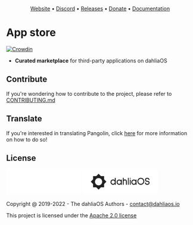 <p align="center">
<a href="https://dahliaos.io">Website</a> •
<a href="https://dahliaos.io/discord">Discord</a> •
<a href="https://dahliaos.io/download">Releases</a> •
<a href="https://dahliaos.io/donate">Donate</a> •
<a href="https://docs.dahliaos.io">Documentation</a>

# App store
[![Crowdin](https://badges.crowdin.net/e/db82ee97ea486c56ac81a67f5b0ff7e9/localized.svg)](https://translate.dahliaos.io/app-store)

- **Curated marketplace** for third-party applications on dahliaOS

## Contribute

If you're wondering how to contribute to the project, please refer to [CONTRIBUTING.md](CONTRIBUTING.md)

## Translate

If you're interested in translating Pangolin, click [here](https://github.com/dahliaOS/app_store/blob/main/CONTRIBUTING.md#translations) for more information on how to do so!

## License

<p align="left">
  <img width="40%" src="https://github.com/dahliaOS/brand/blob/main/assets/dahliaos/banner/monochrome_dark.svg#gh-dark-mode-only"/>
  <img width="40%" src="https://github.com/dahliaOS/brand/blob/main/assets/dahliaos/banner/monochrome_light.svg#gh-light-mode-only"/>
</p>

Copyright @ 2019-2022 - The dahliaOS Authors - contact@dahliaos.io

This project is licensed under the [Apache 2.0 license](/LICENSE)
